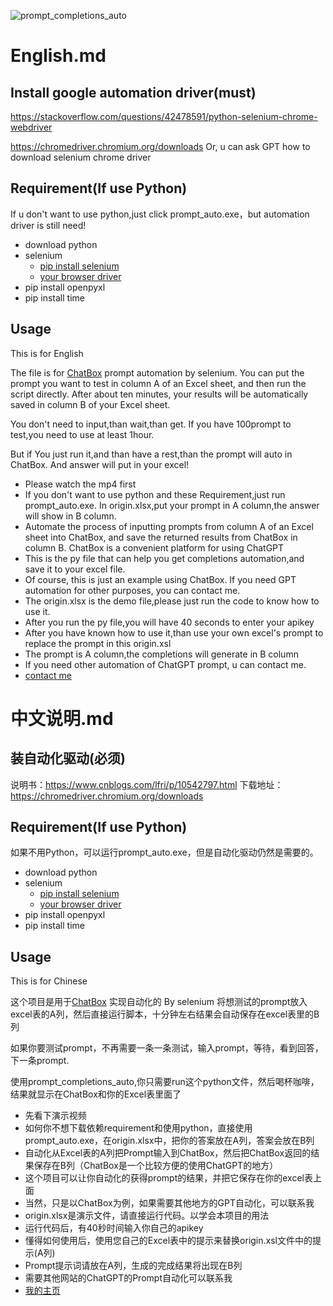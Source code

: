 ![prompt_completions_auto](prompt_completions_auto.gif)

# English.md

## Install google automation driver(must)

https://stackoverflow.com/questions/42478591/python-selenium-chrome-webdriver

https://chromedriver.chromium.org/downloads
Or, u can ask GPT how to download selenium chrome driver

## Requirement(If use Python)

If u don't want to use python,just click prompt_auto.exe，but automation driver is still need!

- download python
- selenium
  - [pip install selenium](https://selenium-python.readthedocs.io/installation.html#installing-python-bindings-for-selenium)
  - [your browser driver](https://sites.google.com/chromium.org/driver/)
- pip install openpyxl
- pip install time

## Usage

This is for English

The file is for [ChatBox](https://web.chatboxai.app/) prompt automation by selenium.
You can put the prompt you want to test in column A of an Excel sheet, and then run the script directly. After about ten minutes, your results will be automatically saved in column B of your Excel sheet.

You don't need to input,than wait,than get.
If you have 100prompt to test,you need to use at least 1hour.

But if You just run it,and than have a rest,than the prompt will auto in ChatBox.  And answer will put in your excel!

- Please watch the  mp4 first
- If you don't want to use python and these Requirement,just run prompt_auto.exe. In origin.xlsx,put your prompt in A column,the answer will show in B column.
- Automate the process of inputting prompts from column A of an Excel sheet into ChatBox, and save the returned results from ChatBox in column B. ChatBox is a convenient platform for using ChatGPT
- This is the py file that can help you get completions automation,and save it to your excel file.
- Of course, this is just an example using ChatBox. If you need GPT automation for other purposes, you can contact me.
- The origin.xlsx is the demo file,please just run the code to know how to use it.
- After you run the py file,you will have 40 seconds to enter your apikey
- After you have known how to use it,than use your own excel's prompt to replace the prompt in this origin.xsl
- The prompt is A column,the completions will generate in B column
- If you need other automation of ChatGPT prompt, u can contact me.
- [contact me](https://space.bilibili.com/364838313?spm_id_from=333.1007.0.0)

# 中文说明.md

## 装自动化驱动(必须)

说明书：https://www.cnblogs.com/lfri/p/10542797.html
下载地址：https://chromedriver.chromium.org/downloads

## Requirement(If use Python)

如果不用Python，可以运行prompt_auto.exe，但是自动化驱动仍然是需要的。

- download python
- selenium
  - [pip install selenium](https://selenium-python.readthedocs.io/installation.html#installing-python-bindings-for-selenium)
  - [your browser driver](https://sites.google.com/chromium.org/driver/)
- pip install openpyxl
- pip install time

## Usage

This is for Chinese

这个项目是用于[ChatBox](https://web.chatboxai.app/) 实现自动化的 By selenium
将想测试的prompt放入excel表的A列，然后直接运行脚本，十分钟左右结果会自动保存在excel表里的B列

如果你要测试prompt，不再需要一条一条测试，输入prompt，等待，看到回答，下一条prompt.

使用prompt_completions_auto,你只需要run这个python文件，然后喝杯咖啡，结果就显示在ChatBox和你的Excel表里面了

- 先看下演示视频
- 如何你不想下载依赖requirement和使用python，直接使用prompt_auto.exe，在origin.xlsx中，把你的答案放在A列，答案会放在B列
- 自动化从Excel表的A列把Prompt输入到ChatBox，然后把ChatBox返回的结果保存在B列（ChatBox是一个比较方便的使用ChatGPT的地方）
- 这个项目可以让你自动化的获得prompt的结果，并把它保存在你的excel表上面
- 当然，只是以ChatBox为例，如果需要其他地方的GPT自动化，可以联系我
- origin.xlsx是演示文件，请直接运行代码。以学会本项目的用法
- 运行代码后，有40秒时间输入你自己的apikey
- 懂得如何使用后，使用您自己的Excel表中的提示来替换origin.xsl文件中的提示(A列)
- Prompt提示词请放在A列，生成的完成结果将出现在B列
- 需要其他网站的ChatGPT的Prompt自动化可以联系我
- [我的主页](https://space.bilibili.com/364838313?spm_id_from=333.1007.0.0)